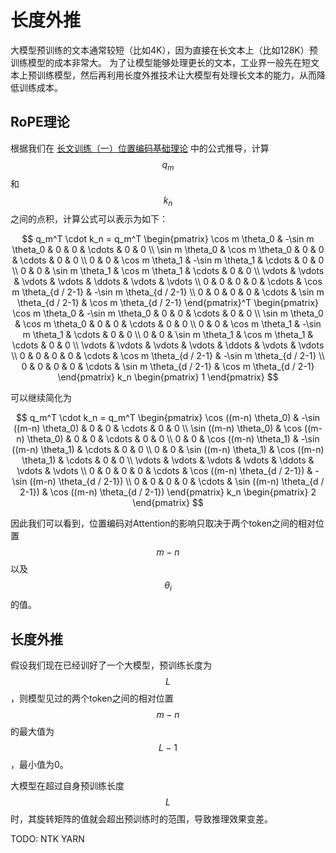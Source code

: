 # 长度外推

大模型预训练的文本通常较短（比如4K），因为直接在长文本上（比如128K）预训练模型的成本非常大。
为了让模型能够处理更长的文本，工业界一般先在短文本上预训练模型，然后再利用长度外推技术让大模型有处理长文本的能力，从而降低训练成本。

## RoPE理论

根据我们在 [长文训练（一）位置编码基础理论](https://zhuanlan.zhihu.com/p/1933621399240569735) 中的公式推导，计算
$$q_m$$
和
$$k_n$$
之间的点积，计算公式可以表示为如下：

$$
q_m^T \cdot k_n =
q_m^T
\begin{pmatrix}
\cos m \theta_0 & -\sin m \theta_0 & 0 & 0 & \cdots & 0 & 0 \\
\sin m \theta_0 & \cos m \theta_0 & 0 & 0 & \cdots & 0 & 0 \\
0 & 0 & \cos m \theta_1 & -\sin m \theta_1 & \cdots & 0 & 0 \\
0 & 0 & \sin m \theta_1 & \cos m \theta_1 & \cdots & 0 & 0 \\
\vdots & \vdots & \vdots & \vdots & \ddots & \vdots & \vdots \\
0 & 0 & 0 & 0 & \cdots & \cos m \theta_{d / 2-1} & -\sin m \theta_{d / 2-1} \\
0 & 0 & 0 & 0 & \cdots & \sin m \theta_{d / 2-1} & \cos m \theta_{d / 2-1}
\end{pmatrix}^T
\begin{pmatrix}
\cos m \theta_0 & -\sin m \theta_0 & 0 & 0 & \cdots & 0 & 0 \\
\sin m \theta_0 & \cos m \theta_0 & 0 & 0 & \cdots & 0 & 0 \\
0 & 0 & \cos m \theta_1 & -\sin m \theta_1 & \cdots & 0 & 0 \\
0 & 0 & \sin m \theta_1 & \cos m \theta_1 & \cdots & 0 & 0 \\
\vdots & \vdots & \vdots & \vdots & \ddots & \vdots & \vdots \\
0 & 0 & 0 & 0 & \cdots & \cos m \theta_{d / 2-1} & -\sin m \theta_{d / 2-1} \\
0 & 0 & 0 & 0 & \cdots & \sin m \theta_{d / 2-1} & \cos m \theta_{d / 2-1}
\end{pmatrix}
k_n
\begin{pmatrix}
1
\end{pmatrix}
$$

可以继续简化为

$$
q_m^T \cdot k_n =
q_m^T
\begin{pmatrix}
\cos ((m-n) \theta_0) & -\sin ((m-n) \theta_0) & 0 & 0 & \cdots & 0 & 0 \\
\sin ((m-n) \theta_0) & \cos ((m-n) \theta_0) & 0 & 0 & \cdots & 0 & 0 \\
0 & 0 & \cos ((m-n) \theta_1) & -\sin ((m-n) \theta_1) & \cdots & 0 & 0 \\
0 & 0 & \sin ((m-n) \theta_1) & \cos ((m-n) \theta_1) & \cdots & 0 & 0 \\
\vdots & \vdots & \vdots & \vdots & \ddots & \vdots & \vdots \\
0 & 0 & 0 & 0 & \cdots & \cos ((m-n) \theta_{d / 2-1}) & -\sin ((m-n) \theta_{d / 2-1})  \\
0 & 0 & 0 & 0 & \cdots & \sin ((m-n) \theta_{d / 2-1}) & \cos ((m-n) \theta_{d / 2-1})
\end{pmatrix}
k_n
\begin{pmatrix}
2
\end{pmatrix}
$$

因此我们可以看到，位置编码对Attention的影响只取决于两个token之间的相对位置
$$m-n$$
以及
$$\theta_i$$
的值。

## 长度外推

假设我们现在已经训好了一个大模型，预训练长度为
$$L$$
，则模型见过的两个token之间的相对位置
$$m-n$$
的最大值为
$$L-1$$
，最小值为0。

大模型在超过自身预训练长度
$$L$$
时，其旋转矩阵的值就会超出预训练时的范围，导致推理效果变差。


TODO:
NTK
YARN